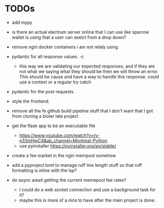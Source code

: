 # TODOs
- add mypy
- is there an actual electrum server online that I can use like sparrow wallet is using that a user can seelct from a drop down?
- remove ngiri docker containers i am not relaly using
- pydantic for all response values. -c
    - this way we are validating our expected responses, and if they are not what we saying what they should be then we will throw an error. This should be cause and have a way to handle this response.  could use a context or a regular try catch
- pydantic for the post requests.
- style the frontend.
- remove all the fe github build pipeline stuff that I don't want that I got from cloning a bioler late project

- get the flask app to be an executable file
    - https://www.youtube.com/watch?v=ty-n33mHwC4&ab_channel=Montreal-Python
    - use pyinstaller https://pyinstaller.org/en/stable/

- create a fee market in the ngiri mempool somehow
- add a pyproject.toml to manage ruff line length stuff so that ruff formatting is inline with the lsp?
- do async await getting the current memepool fee rates?
    - I could do a web socket connection and use a background task for it?
    - maybe this is more of a nice to have after the main project is done.

